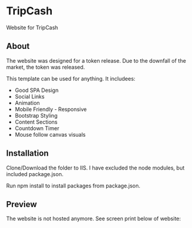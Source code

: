 # TripCash
Website for TripCash

## About
The website was designed for a token release. Due to the downfall of the market, the token was released. 

This template can be used for anything. It includees:
* Good SPA Design 
* Social Links
* Animation
* Mobile Friendly - Responsive
* Bootstrap Styling
* Content Sections
* Countdown Timer
* Mouse follow canvas visuals

## Installation
Clone/Download the folder to IIS.
I have excluded the node modules, but included package.json.

Run npm install to install packages from package.json. 

## Preview
The website is not hosted anymore. See screen print below of website:

